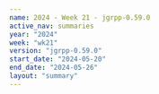 ```yaml
---
name: 2024 - Week 21 - jgrpp-0.59.0
active_nav: summaries
year: "2024"
week: "wk21"
version: "jgrpp-0.59.0"
start_date: "2024-05-20"
end_date: "2024-05-26"
layout: "summary"
---
```

